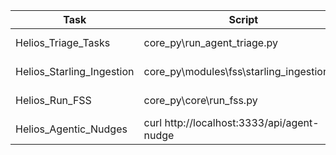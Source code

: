 | Task | Script | Frequency | Start Time |
|------|--------|-----------|------------|
| Helios_Triage_Tasks | core_py\run_agent_triage.py | PT4H | 2025-08-06T06:00:00 |
| Helios_Starling_Ingestion | core_py\modules\fss\starling_ingestion.py | P1D | 2025-08-06T02:00:00 |
| Helios_Run_FSS | core_py\core\run_fss.py | P1W | 2025-08-11T05:00:00 |
| Helios_Agentic_Nudges | curl http://localhost:3333/api/agent-nudge | PT3H | 2025-08-06T07:00:00 |